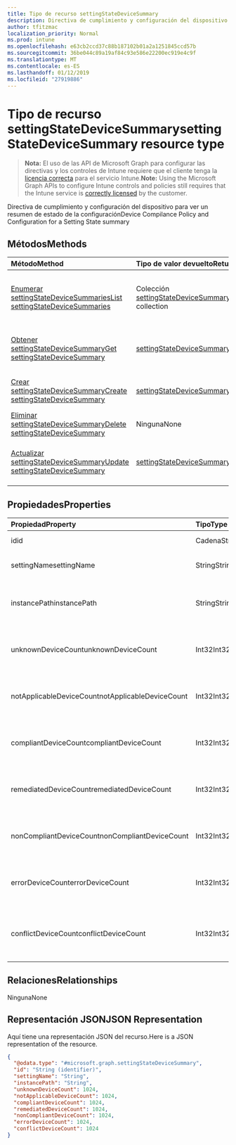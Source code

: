 ```yaml
---
title: Tipo de recurso settingStateDeviceSummary
description: Directiva de cumplimiento y configuración del dispositivo para ver un resumen de estado de la configuración
author: tfitzmac
localization_priority: Normal
ms.prod: intune
ms.openlocfilehash: e63cb2ccd37c88b187102b01a2a1251845ccd57b
ms.sourcegitcommit: 36be044c89a19af84c93e586e22200ec919e4c9f
ms.translationtype: MT
ms.contentlocale: es-ES
ms.lasthandoff: 01/12/2019
ms.locfileid: "27919886"
---
```

# <a name="settingstatedevicesummary-resource-type"></a><span data-ttu-id="bde17-103">Tipo de recurso settingStateDeviceSummary</span><span class="sxs-lookup"><span data-stu-id="bde17-103">settingStateDeviceSummary resource type</span></span>

> <span data-ttu-id="bde17-104">**Nota:** El uso de las API de Microsoft Graph para configurar las directivas y los controles de Intune requiere que el cliente tenga la [licencia correcta](https://go.microsoft.com/fwlink/?linkid=839381) para el servicio Intune.</span><span class="sxs-lookup"><span data-stu-id="bde17-104">**Note:** Using the Microsoft Graph APIs to configure Intune controls and policies still requires that the Intune service is [correctly licensed](https://go.microsoft.com/fwlink/?linkid=839381) by the customer.</span></span>

<span data-ttu-id="bde17-105">Directiva de cumplimiento y configuración del dispositivo para ver un resumen de estado de la configuración</span><span class="sxs-lookup"><span data-stu-id="bde17-105">Device Compilance Policy and Configuration for a Setting State summary</span></span>
## <a name="methods"></a><span data-ttu-id="bde17-106">Métodos</span><span class="sxs-lookup"><span data-stu-id="bde17-106">Methods</span></span>
|<span data-ttu-id="bde17-107">Método</span><span class="sxs-lookup"><span data-stu-id="bde17-107">Method</span></span>|<span data-ttu-id="bde17-108">Tipo de valor devuelto</span><span class="sxs-lookup"><span data-stu-id="bde17-108">Return Type</span></span>|<span data-ttu-id="bde17-109">Descripción</span><span class="sxs-lookup"><span data-stu-id="bde17-109">Description</span></span>|
|:---|:---|:---|
|[<span data-ttu-id="bde17-110">Enumerar settingStateDeviceSummaries</span><span class="sxs-lookup"><span data-stu-id="bde17-110">List settingStateDeviceSummaries</span></span>](../api/intune-deviceconfig-settingstatedevicesummary-list.md)|<span data-ttu-id="bde17-111">Colección [settingStateDeviceSummary](../resources/intune-deviceconfig-settingstatedevicesummary.md)</span><span class="sxs-lookup"><span data-stu-id="bde17-111">[settingStateDeviceSummary](../resources/intune-deviceconfig-settingstatedevicesummary.md) collection</span></span>|<span data-ttu-id="bde17-112">Enumere las propiedades y las relaciones de los objetos [settingStateDeviceSummary](../resources/intune-deviceconfig-settingstatedevicesummary.md).</span><span class="sxs-lookup"><span data-stu-id="bde17-112">List properties and relationships of the [settingStateDeviceSummary](../resources/intune-deviceconfig-settingstatedevicesummary.md) objects.</span></span>|
|[<span data-ttu-id="bde17-113">Obtener settingStateDeviceSummary</span><span class="sxs-lookup"><span data-stu-id="bde17-113">Get settingStateDeviceSummary</span></span>](../api/intune-deviceconfig-settingstatedevicesummary-get.md)|[<span data-ttu-id="bde17-114">settingStateDeviceSummary</span><span class="sxs-lookup"><span data-stu-id="bde17-114">settingStateDeviceSummary</span></span>](../resources/intune-deviceconfig-settingstatedevicesummary.md)|<span data-ttu-id="bde17-115">Lea las propiedades y las relaciones del objeto [settingStateDeviceSummary](../resources/intune-deviceconfig-settingstatedevicesummary.md).</span><span class="sxs-lookup"><span data-stu-id="bde17-115">Read properties and relationships of the [settingStateDeviceSummary](../resources/intune-deviceconfig-settingstatedevicesummary.md) object.</span></span>|
|[<span data-ttu-id="bde17-116">Crear settingStateDeviceSummary</span><span class="sxs-lookup"><span data-stu-id="bde17-116">Create settingStateDeviceSummary</span></span>](../api/intune-deviceconfig-settingstatedevicesummary-create.md)|[<span data-ttu-id="bde17-117">settingStateDeviceSummary</span><span class="sxs-lookup"><span data-stu-id="bde17-117">settingStateDeviceSummary</span></span>](../resources/intune-deviceconfig-settingstatedevicesummary.md)|<span data-ttu-id="bde17-118">Cree un objeto [settingStateDeviceSummary](../resources/intune-deviceconfig-settingstatedevicesummary.md).</span><span class="sxs-lookup"><span data-stu-id="bde17-118">Create a new [settingStateDeviceSummary](../resources/intune-deviceconfig-settingstatedevicesummary.md) object.</span></span>|
|[<span data-ttu-id="bde17-119">Eliminar settingStateDeviceSummary</span><span class="sxs-lookup"><span data-stu-id="bde17-119">Delete settingStateDeviceSummary</span></span>](../api/intune-deviceconfig-settingstatedevicesummary-delete.md)|<span data-ttu-id="bde17-120">Ninguna</span><span class="sxs-lookup"><span data-stu-id="bde17-120">None</span></span>|<span data-ttu-id="bde17-121">Elimina un [settingStateDeviceSummary](../resources/intune-deviceconfig-settingstatedevicesummary.md).</span><span class="sxs-lookup"><span data-stu-id="bde17-121">Deletes a [settingStateDeviceSummary](../resources/intune-deviceconfig-settingstatedevicesummary.md).</span></span>|
|[<span data-ttu-id="bde17-122">Actualizar settingStateDeviceSummary</span><span class="sxs-lookup"><span data-stu-id="bde17-122">Update settingStateDeviceSummary</span></span>](../api/intune-deviceconfig-settingstatedevicesummary-update.md)|[<span data-ttu-id="bde17-123">settingStateDeviceSummary</span><span class="sxs-lookup"><span data-stu-id="bde17-123">settingStateDeviceSummary</span></span>](../resources/intune-deviceconfig-settingstatedevicesummary.md)|<span data-ttu-id="bde17-124">Actualice las propiedades de un objeto [settingStateDeviceSummary](../resources/intune-deviceconfig-settingstatedevicesummary.md).</span><span class="sxs-lookup"><span data-stu-id="bde17-124">Update the properties of a [settingStateDeviceSummary](../resources/intune-deviceconfig-settingstatedevicesummary.md) object.</span></span>|

## <a name="properties"></a><span data-ttu-id="bde17-125">Propiedades</span><span class="sxs-lookup"><span data-stu-id="bde17-125">Properties</span></span>
|<span data-ttu-id="bde17-126">Propiedad</span><span class="sxs-lookup"><span data-stu-id="bde17-126">Property</span></span>|<span data-ttu-id="bde17-127">Tipo</span><span class="sxs-lookup"><span data-stu-id="bde17-127">Type</span></span>|<span data-ttu-id="bde17-128">Descripción</span><span class="sxs-lookup"><span data-stu-id="bde17-128">Description</span></span>|
|:---|:---|:---|
|<span data-ttu-id="bde17-129">id</span><span class="sxs-lookup"><span data-stu-id="bde17-129">id</span></span>|<span data-ttu-id="bde17-130">Cadena</span><span class="sxs-lookup"><span data-stu-id="bde17-130">String</span></span>|<span data-ttu-id="bde17-131">Clave de la entidad.</span><span class="sxs-lookup"><span data-stu-id="bde17-131">Key of the entity.</span></span>|
|<span data-ttu-id="bde17-132">settingName</span><span class="sxs-lookup"><span data-stu-id="bde17-132">settingName</span></span>|<span data-ttu-id="bde17-133">String</span><span class="sxs-lookup"><span data-stu-id="bde17-133">String</span></span>|<span data-ttu-id="bde17-134">Nombre de la configuración</span><span class="sxs-lookup"><span data-stu-id="bde17-134">Name of the setting</span></span>|
|<span data-ttu-id="bde17-135">instancePath</span><span class="sxs-lookup"><span data-stu-id="bde17-135">instancePath</span></span>|<span data-ttu-id="bde17-136">String</span><span class="sxs-lookup"><span data-stu-id="bde17-136">String</span></span>|<span data-ttu-id="bde17-137">Nombre de InstancePath para la configuración</span><span class="sxs-lookup"><span data-stu-id="bde17-137">Name of the InstancePath for the setting</span></span>|
|<span data-ttu-id="bde17-138">unknownDeviceCount</span><span class="sxs-lookup"><span data-stu-id="bde17-138">unknownDeviceCount</span></span>|<span data-ttu-id="bde17-139">Int32</span><span class="sxs-lookup"><span data-stu-id="bde17-139">Int32</span></span>|<span data-ttu-id="bde17-140">Número de dispositivos desconocido para la configuración</span><span class="sxs-lookup"><span data-stu-id="bde17-140">Device Unkown count for the setting</span></span>|
|<span data-ttu-id="bde17-141">notApplicableDeviceCount</span><span class="sxs-lookup"><span data-stu-id="bde17-141">notApplicableDeviceCount</span></span>|<span data-ttu-id="bde17-142">Int32</span><span class="sxs-lookup"><span data-stu-id="bde17-142">Int32</span></span>|<span data-ttu-id="bde17-143">Número de dispositivos no aplicables para la configuración</span><span class="sxs-lookup"><span data-stu-id="bde17-143">Device Not Applicable count for the setting</span></span>|
|<span data-ttu-id="bde17-144">compliantDeviceCount</span><span class="sxs-lookup"><span data-stu-id="bde17-144">compliantDeviceCount</span></span>|<span data-ttu-id="bde17-145">Int32</span><span class="sxs-lookup"><span data-stu-id="bde17-145">Int32</span></span>|<span data-ttu-id="bde17-146">Número de dispositivos compatibles para la configuración</span><span class="sxs-lookup"><span data-stu-id="bde17-146">Device Compliant count for the setting</span></span>|
|<span data-ttu-id="bde17-147">remediatedDeviceCount</span><span class="sxs-lookup"><span data-stu-id="bde17-147">remediatedDeviceCount</span></span>|<span data-ttu-id="bde17-148">Int32</span><span class="sxs-lookup"><span data-stu-id="bde17-148">Int32</span></span>|<span data-ttu-id="bde17-149">Número de dispositivos compatibles para la configuración</span><span class="sxs-lookup"><span data-stu-id="bde17-149">Device Compliant count for the setting</span></span>|
|<span data-ttu-id="bde17-150">nonCompliantDeviceCount</span><span class="sxs-lookup"><span data-stu-id="bde17-150">nonCompliantDeviceCount</span></span>|<span data-ttu-id="bde17-151">Int32</span><span class="sxs-lookup"><span data-stu-id="bde17-151">Int32</span></span>|<span data-ttu-id="bde17-152">Número de dispositivos no compatibles para la configuración</span><span class="sxs-lookup"><span data-stu-id="bde17-152">Device NonCompliant count for the setting</span></span>|
|<span data-ttu-id="bde17-153">errorDeviceCount</span><span class="sxs-lookup"><span data-stu-id="bde17-153">errorDeviceCount</span></span>|<span data-ttu-id="bde17-154">Int32</span><span class="sxs-lookup"><span data-stu-id="bde17-154">Int32</span></span>|<span data-ttu-id="bde17-155">Número de errores de dispositivo para la configuración</span><span class="sxs-lookup"><span data-stu-id="bde17-155">Device error count for the setting</span></span>|
|<span data-ttu-id="bde17-156">conflictDeviceCount</span><span class="sxs-lookup"><span data-stu-id="bde17-156">conflictDeviceCount</span></span>|<span data-ttu-id="bde17-157">Int32</span><span class="sxs-lookup"><span data-stu-id="bde17-157">Int32</span></span>|<span data-ttu-id="bde17-158">Número de errores de conflictos de dispositivo para la configuración</span><span class="sxs-lookup"><span data-stu-id="bde17-158">Device conflict error count for the setting</span></span>|

## <a name="relationships"></a><span data-ttu-id="bde17-159">Relaciones</span><span class="sxs-lookup"><span data-stu-id="bde17-159">Relationships</span></span>
<span data-ttu-id="bde17-160">Ninguna</span><span class="sxs-lookup"><span data-stu-id="bde17-160">None</span></span>
## <a name="json-representation"></a><span data-ttu-id="bde17-161">Representación JSON</span><span class="sxs-lookup"><span data-stu-id="bde17-161">JSON Representation</span></span>
<span data-ttu-id="bde17-162">Aquí tiene una representación JSON del recurso.</span><span class="sxs-lookup"><span data-stu-id="bde17-162">Here is a JSON representation of the resource.</span></span>
<!-- {
  "blockType": "resource",
  "keyProperty": "id",
  "@odata.type": "microsoft.graph.settingStateDeviceSummary"
}
-->
``` json
{
  "@odata.type": "#microsoft.graph.settingStateDeviceSummary",
  "id": "String (identifier)",
  "settingName": "String",
  "instancePath": "String",
  "unknownDeviceCount": 1024,
  "notApplicableDeviceCount": 1024,
  "compliantDeviceCount": 1024,
  "remediatedDeviceCount": 1024,
  "nonCompliantDeviceCount": 1024,
  "errorDeviceCount": 1024,
  "conflictDeviceCount": 1024
}
```




